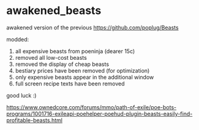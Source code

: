 # awakened_beasts
awakened version of the previous https://github.com/poplug/Beasts

modded:
1. all expensive beasts from poeninja (dearer 15c)
2. removed all low-cost beasts
3. removed the display of cheap beasts
4. bestiary prices have been removed (for optimization)
5. only expensive beasts appear in the additional window
6. full screen recipe texts have been removed

good luck :)

https://www.ownedcore.com/forums/mmo/path-of-exile/poe-bots-programs/1001716-exileapi-poehelper-poehud-plugin-beasts-easily-find-profitable-beasts.html
